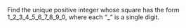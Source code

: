 
Find the unique positive integer whose square has the form 1_2_3_4_5_6_7_8_9_0, where each &#8220;_&#8221; is a single digit.
